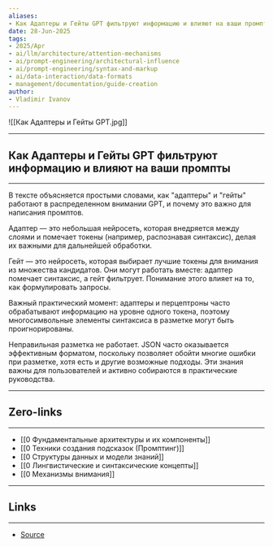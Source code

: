 ```yaml
---
aliases: 
- Как Адаптеры и Гейты GPT фильтруют информацию и влияют на ваши промпты 
date: 28-Jun-2025
tags:
- 2025/Apr
- ai/llm/architecture/attention-mechanisms
- ai/prompt-engineering/architectural-influence
- ai/prompt-engineering/syntax-and-markup
- ai/data-interaction/data-formats
- management/documentation/guide-creation
author:
- Vladimir Ivanov
---
```

![[Как Адаптеры и Гейты GPT.jpg]]

-----
##  Как Адаптеры и Гейты GPT фильтруют информацию и влияют на ваши промпты 
-----
В тексте объясняется простыми словами, как "адаптеры" и "гейты" работают в распределенном внимании GPT, и почему это важно для написания промптов. 

Адаптер — это небольшая нейросеть, которая внедряется между слоями и помечает токены (например, распознавая синтаксис), делая их важными для дальнейшей обработки. 

Гейт — это нейросеть, которая выбирает лучшие токены для внимания из множества кандидатов. Они могут работать вместе: адаптер помечает синтаксис, а гейт фильтрует. Понимание этого влияет на то, как формулировать запросы. 

Важный практический момент: адаптеры и перцептроны часто обрабатывают информацию на уровне одного токена, поэтому многосимвольные элементы синтаксиса в разметке могут быть проигнорированы. 

Неправильная разметка не работает. JSON часто оказывается эффективным форматом, поскольку позволяет обойти многие ошибки при разметке, хотя есть и другие возможные подходы. Эти знания важны для пользователей и активно собираются в практические руководства.

---
## Zero-links
---
-  [[0 Фундаментальные архитектуры и их компоненты]]
- [[0 Техники создания подсказок (Промптинг)]]
- [[0 Структуры данных и модели знаний]]
- [[0 Лингвистические и синтаксические концепты]]
- [[0 Механизмы внимания]]

---
## Links
---
- [Source](https://t.me/turboproject/1587)